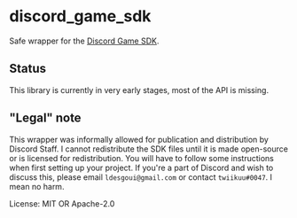 # discord\_game\_sdk

Safe wrapper for the [Discord Game SDK](https://discordapp.com/developers/docs/game-sdk/sdk-starter-guide).

## Status

This library is currently in very early stages, most of the API is missing.

## "Legal" note

This wrapper was informally allowed for publication and distribution by Discord Staff.
I cannot redistribute the SDK files until it is made open-source or is licensed for redistribution. You will have to follow some instructions when first setting up your project.
If you're a part of Discord and wish to discuss this, please email `ldesgoui@gmail.com` or contact `twiikuu#0047`. I mean no harm.

License: MIT OR Apache-2.0
